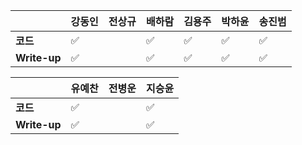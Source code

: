 |              | 강동인 |        전상규      | 배하람 | 김용주 | 박하윤 | 송진범 |
| ------------ | ------ | ----------------- | ------ | ------ | ------ | ------ |
| **코드**     |	✅|     | :white_check_mark: |  :white_check_mark:      | :white_check_mark:  |  :white_check_mark:       |
| **Write-up** |	✅|      | :white_check_mark: |  :white_check_mark:      |   :white_check_mark:|     :white_check_mark:    |

|              | 유예찬 | 전병운 | 지승윤 |
| ------------ | ------ | ------ | ------ |
| **코드**     |:white_check_mark:|  | :white_check_mark: |
| **Write-up** |:white_check_mark:|      | :white_check_mark: |

